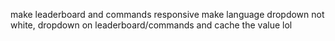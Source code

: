 make leaderboard and commands responsive
make language dropdown not white, dropdown on leaderboard/commands and cache the value lol
